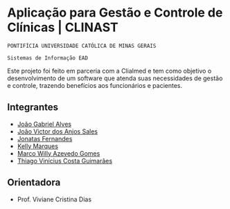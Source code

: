 # Aplicação para Gestão e Controle de Clínicas | CLINAST

`PONTIFÍCIA UNIVERSIDADE CATÓLICA DE MINAS GERAIS`

`Sistemas de Informação EAD`

Este projeto foi feito em parceria com a Clialmed e tem como objetivo o desenvolvimento de um software que atenda suas necessidades de gestão e controle, trazendo benefícios aos funcionários e pacientes.

## Integrantes

* [João Gabriel Alves](https://github.com/algabr)
* [João Victor dos Anjos Sales](https://github.com/sales-victor)
* [Jonatas Fernandes](https://github.com/jonatasfernandes2022)
* [Kelly Marques](https://github.com/thekellymarques)
* [Marco Willy Azevedo Gomes](https://github.com/marcowilly)
* [Thiago Vinícius Costa Guimarães](https://github.com/ThiagoVini13)

## Orientadora

* Prof. Viviane Cristina Dias
